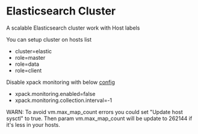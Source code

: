 # Elasticsearch Cluster

A scalable Elasticsearch cluster work with Host labels

You can setup cluster on hosts list

* cluster=elastic
* role=master
* role=data
* role=client

Disable xpack monitoring with below [config](https://www.elastic.co/guide/en/x-pack/5.2/monitoring-settings.html)

* xpack.monitoring.enabled=false
* xpack.monitoring.collection.interval=-1

WARN: To avoid vm.max_map_count errors you could set "Update host sysctl" to true. Then param vm.max_map_count will be update to 262144 if it's less in your hosts.
